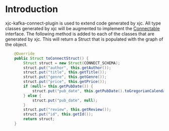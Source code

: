 # Introduction

xjc-kafka-connect-plugin is used to extend code generated by xjc. All type classes generated by xjc will be augmented to
implement the [Connectable](https://github.com/jcustenborder/xjc-kafka-connect-plugin/kafka-connect-xml/src/main/java/com/github/jcustenborder/kafka/connect/xml/Connectable.java) 
interface. The following method is added to each of the classes that are generated by xjc. This will return a Struct that
is populated with the graph of the object.  


```java
    @Override
    public Struct toConnectStruct() {
        Struct struct = new Struct(CONNECT_SCHEMA);
        struct.put("author", this.getAuthor());
        struct.put("title", this.getTitle());
        struct.put("genre", this.getGenre());
        struct.put("price", this.getPrice());
        if (null!= this.getPubDate()) {
            struct.put("pub_date", this.getPubDate().toGregorianCalendar(TimeZone.getTimeZone("UTC"), null, null).getTime());
        } else {
            struct.put("pub_date", null);
        }
        struct.put("review", this.getReview());
        struct.put("id", this.getId());
        return struct;
    }
```